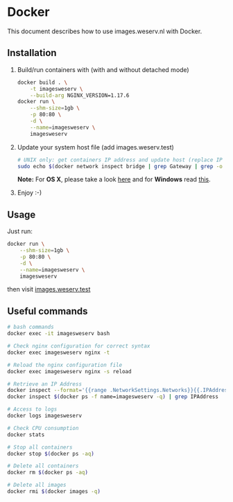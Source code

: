 # Docker

This document describes how to use images.weserv.nl with Docker.

## Installation

1. Build/run containers with (with and without detached mode)

    ```bash
    docker build . \
        -t imagesweserv \
        --build-arg NGINX_VERSION=1.17.6
    docker run \
        --shm-size=1gb \
        -p 80:80 \
        -d \
        --name=imagesweserv \
        imagesweserv
    ```

2. Update your system host file (add images.weserv.test)

    ```bash
    # UNIX only: get containers IP address and update host (replace IP according to your configuration) (on Windows, edit C:\Windows\System32\drivers\etc\hosts)
    sudo echo $(docker network inspect bridge | grep Gateway | grep -o -E '[0-9\.]+') "images.weserv.test" >> /etc/hosts
    ```

    **Note:** For **OS X**, please take a look [here](https://docs.docker.com/docker-for-mac/networking/) and for **Windows** read [this](https://docs.docker.com/docker-for-windows/networking/).

3. Enjoy :-)

## Usage

Just run:
```bash
docker run \
    --shm-size=1gb \
    -p 80:80 \
    -d \
    --name=imagesweserv \
    imagesweserv
```
then visit [images.weserv.test](http://images.weserv.test)

## Useful commands

```bash
# bash commands
docker exec -it imagesweserv bash

# Check nginx configuration for correct syntax
docker exec imagesweserv nginx -t

# Reload the nginx configuration file
docker exec imagesweserv nginx -s reload

# Retrieve an IP Address
docker inspect --format='{{range .NetworkSettings.Networks}}{{.IPAddress}}{{end}}' $(docker ps -f name=imagesweserv -q)
docker inspect $(docker ps -f name=imagesweserv -q) | grep IPAddress

# Access to logs
docker logs imagesweserv

# Check CPU consumption
docker stats

# Stop all containers
docker stop $(docker ps -aq)

# Delete all containers
docker rm $(docker ps -aq)

# Delete all images
docker rmi $(docker images -q)
```
